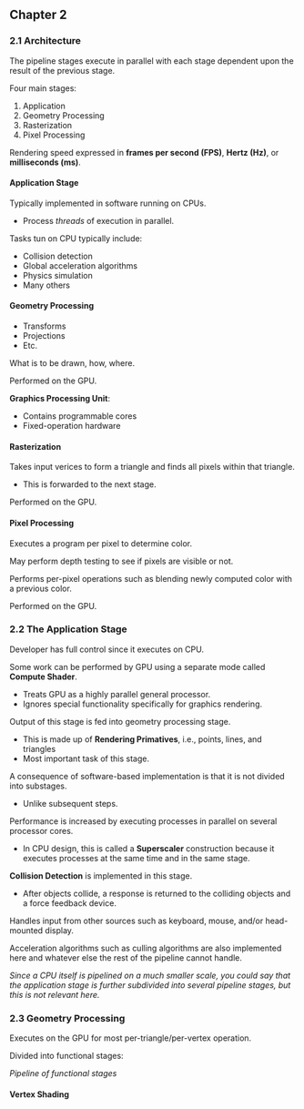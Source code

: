 ## Chapter 2
### 2.1 Architecture
The pipeline stages execute in parallel with each stage dependent upon the result of the previous stage.

Four main stages:
1. Application
2. Geometry Processing
3. Rasterization
4. Pixel Processing

Rendering speed expressed in __frames per second (FPS)__, __Hertz (Hz)__, or __milliseconds (ms)__.

#### Application Stage

Typically implemented in software running on CPUs.
- Process _threads_ of execution in parallel.

Tasks tun on CPU typically include:
- Collision detection
- Global acceleration algorithms
- Physics simulation
- Many others

#### Geometry Processing
- Transforms
- Projections
- Etc.

What is to be drawn, how, where.

Performed on the GPU.

__Graphics Processing Unit__:
- Contains programmable cores
- Fixed-operation hardware

#### Rasterization
Takes input verices to form a triangle and finds all pixels within that triangle.
- This is forwarded to the next stage.

Performed on the GPU.

#### Pixel Processing
Executes a program per pixel to determine color.

May perform depth testing to see if pixels are visible or not.

Performs per-pixel operations such as blending newly computed color with a previous color.

Performed on the GPU.

### 2.2 The Application Stage

Developer has full control since it executes on CPU.

Some work can be performed by GPU using a separate mode called __Compute Shader__.
- Treats GPU as a highly parallel general processor.
- Ignores special functionality specifically for graphics rendering.

Output of this stage is fed into geometry processing stage.
- This is made up of __Rendering Primatives__, i.e., points, lines, and triangles
- Most important task of this stage.

A consequence of software-based implementation is that it is not divided into substages.
- Unlike subsequent steps.

Performance is increased by executing processes in parallel on several processor cores.
- In CPU design, this is called a __Superscaler__ construction because it executes processes at the same time and in the same stage.

__Collision Detection__ is implemented in this stage.
- After objects collide, a response is returned to the colliding objects and a force feedback device.

Handles input from other sources such as keyboard, mouse, and/or head-mounted display.

Acceleration algorithms such as culling algorithms are also implemented here and whatever else the rest of the pipeline cannot handle.

_Since a CPU itself is pipelined on a much smaller scale, you could say that the application stage is further subdivided into several pipeline stages, but this is not relevant here._

### 2.3 Geometry Processing

Executes on the GPU for most per-triangle/per-vertex operation.

Divided into functional stages:

_Pipeline of functional stages_

#### Vertex Shading
